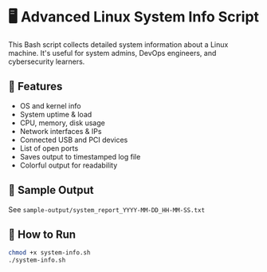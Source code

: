 # 🖥️ Advanced Linux System Info Script

This Bash script collects detailed system information about a Linux machine. It's useful for system admins, DevOps engineers, and cybersecurity learners.

## 🚀 Features
- OS and kernel info
- System uptime & load
- CPU, memory, disk usage
- Network interfaces & IPs
- Connected USB and PCI devices
- List of open ports
- Saves output to timestamped log file
- Colorful output for readability


## 📝 Sample Output
See `sample-output/system_report_YYYY-MM-DD_HH-MM-SS.txt`

## 🧪 How to Run
```bash
chmod +x system-info.sh
./system-info.sh
